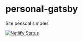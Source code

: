 # personal-gatsby
Site pessoal simples

[![Netlify Status](https://api.netlify.com/api/v1/badges/8a28690b-86da-4072-bc24-50d8053fb6ad/deploy-status)](https://app.netlify.com/sites/gilcrespo/deploys)
